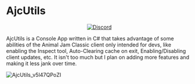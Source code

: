 # AjcUtils

<div align="center"><a href="https://discord.gg/3m86dFyP7H"><img alt="Discord" src="https://img.shields.io/discord/1172614451934011422?color=5865F2&logo=discord&logoColor=white"></div></a>

AjcUtils is a Console App written in C# that takes advantage of some abilities of the Animal Jam Classic client only intended for devs, like enabling the Inspect tool, Auto-Clearing cache on exit, Enabling/Disabling client updates, etc. It isn't too much but I plan on adding more features and making it less jank over time.

![AjcUtils_v5l47QPoZI](https://github.com/babylard/AjcUtils/assets/75695872/fd3affbd-f148-4ec4-8510-da41af6f70ca)